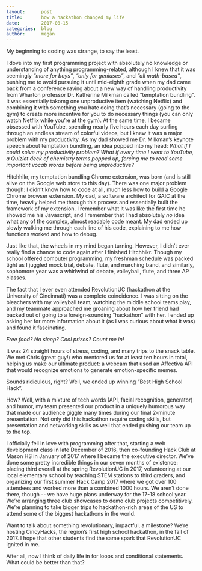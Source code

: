 ```yaml
---
layout:      post
title:       how a hackathon changed my life
date:        2017-08-15
categories:  blog
author:      megan
---
```


My beginning to coding was strange, to say the least.

I dove into my first programming project with absolutely no knowledge or understanding of anything programming-related, although I knew that it was seemingly _“more for boys”_, _“only for geniuses”_, and _“all math-based”_, pushing me to avoid pursuing it until mid-eighth grade when my dad came back from a conference raving about a new way of handling productivity  from Wharton professor Dr. Katherine Milkman called “temptation bundling”. It was essentially takomg one unproductive item (watching Netflix) and combining it with something you hate doing that’s necessary (going to the gym) to create more incentive for you to do necessary things (you can only watch Netflix while you’re at the gym). At the same time, I became obsessed with YouTube, spending nearly five hours each day surfing through an endless stream of colorful videos, but I knew it was a major problem with my productivity. As my dad showed me Dr. Milkman’s keynote speech about temptation bundling, an idea popped into my head: _What if I could solve my productivity problem? What if every time I went to YouTube, a Quizlet deck of chemistry terms popped up, forcing me to read some important vocab words before being unproductive?_

Hitchhikr, my temptation bundling Chrome extension, was born (and is still alive on the Google web store to this day). There was one major problem though: I didn’t know how to code at all, much less how to build a Google Chrome browser extension. My dad, a software architect for GAIC at the time, heavily helped me through this process and essentially built the framework of my extension. I remember what it was like the first time he showed me his Javascript, and I remember that I had absolutely *no* idea what any of the complex, almost readable code meant. My dad ended up slowly walking me through each line of his code, explaining to me how functions worked and how to debug.

Just like that, the wheels in my mind began turning. However, I didn’t ever really find a chance to code again after I finished Hitchhikr. Though my school offered computer programming, my freshman schedule was packed tight as I juggled mock trial, debate, flute, and marching band, and similarly, sophomore year was a whirlwind of debate, volleyball, flute, and three AP classes.

The fact that I ever even attended RevolutionUC (hackathon at the University of Cincinnati) was a complete coincidence. I was sitting on the bleachers with my volleyball team, watching the middle school teams play, and my teammate approached me groaning about how her friend had backed out of going to a foreign-sounding “hackathon” with her. I ended up asking her for more information about it (as I was curious about what it was) and found it fascinating.

_Free food? No sleep? Cool prizes? Count me in!_

It was 24 straight hours of stress, coding, and many trips to the snack table. We met Chris (great guy!) who mentored us for at least ten hours in total, helping us make our ultimate product: a webcam that used an Affectiva API that would recognize emotions to generate emotion-specific memes.

Sounds ridiculous, right? Well, we ended up winning “Best High School Hack”.

How? Well, with a mixture of tech words (API, facial recognition, generator) and humor, my team presented our product in a uniquely humorous way that made our audience giggle many times during our final 2-minute presentation. Not only did this hackathon require coding skills, but presentation and networking skills as well that ended pushing our team up to the top.

I officially fell in love with programming after that, starting a web development class in late December of 2016, then co-founding Hack Club at Mason HS in January of 2017 where I became the executive director. We’ve done some pretty incredible things in our seven months of existence: placing third overall at the spring RevolutionUC in 2017, volunteering at our local elementary school by teaching STEM stations to third graders, and organizing our first summer Hack Camp 2017 where we got over 100 attendees and worked more than a combined 1000 hours. We aren’t done there, though -- we have huge plans underway for the 17-18 school year. We’re arranging three club showcases to demo club projects competitively. We’re planning to take bigger trips to hackathon-rich areas of the US to attend some of the biggest hackathons in the world.

Want to talk about something revolutionary, impactful, a milestone? We’re hosting CincyHacks, the region’s first high school hackathon, in the fall of 2017. I hope that other students find the same spark that RevolutionUC ignited in me.

After all, now I think of daily life in for loops and conditional statements. What could be better than that?
